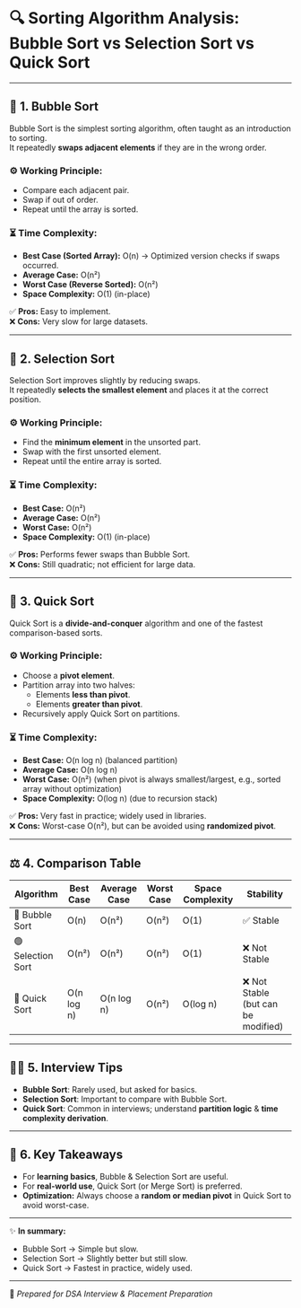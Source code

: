 
# 🔍 Sorting Algorithm Analysis: Bubble Sort vs Selection Sort vs Quick Sort



---

## 📌 1. Bubble Sort
Bubble Sort is the simplest sorting algorithm, often taught as an introduction to sorting.  
It repeatedly **swaps adjacent elements** if they are in the wrong order.

### ⚙️ Working Principle:
- Compare each adjacent pair.
- Swap if out of order.
- Repeat until the array is sorted.

### ⏳ Time Complexity:
- **Best Case (Sorted Array):** O(n) → Optimized version checks if swaps occurred.  
- **Average Case:** O(n²)  
- **Worst Case (Reverse Sorted):** O(n²)  
- **Space Complexity:** O(1) (in-place)  

✅ **Pros:** Easy to implement.  
❌ **Cons:** Very slow for large datasets.

---

## 📌 2. Selection Sort
Selection Sort improves slightly by reducing swaps.  
It repeatedly **selects the smallest element** and places it at the correct position.

### ⚙️ Working Principle:
- Find the **minimum element** in the unsorted part.  
- Swap with the first unsorted element.  
- Repeat until the entire array is sorted.

### ⏳ Time Complexity:
- **Best Case:** O(n²)  
- **Average Case:** O(n²)  
- **Worst Case:** O(n²)  
- **Space Complexity:** O(1) (in-place)  

✅ **Pros:** Performs fewer swaps than Bubble Sort.  
❌ **Cons:** Still quadratic; not efficient for large data.

---

## 📌 3. Quick Sort
Quick Sort is a **divide-and-conquer** algorithm and one of the fastest comparison-based sorts.

### ⚙️ Working Principle:
- Choose a **pivot element**.  
- Partition array into two halves:  
  - Elements **less than pivot**.  
  - Elements **greater than pivot**.  
- Recursively apply Quick Sort on partitions.

### ⏳ Time Complexity:
- **Best Case:** O(n log n) (balanced partition)  
- **Average Case:** O(n log n)  
- **Worst Case:** O(n²) (when pivot is always smallest/largest, e.g., sorted array without optimization)  
- **Space Complexity:** O(log n) (due to recursion stack)  

✅ **Pros:** Very fast in practice; widely used in libraries.  
❌ **Cons:** Worst-case O(n²), but can be avoided using **randomized pivot**.

---

## ⚖️ 4. Comparison Table

| Algorithm      | Best Case | Average Case | Worst Case | Space Complexity | Stability |
|----------------|-----------|--------------|-------------|------------------|-----------|
| 🔵 Bubble Sort | O(n)      | O(n²)        | O(n²)       | O(1)             | ✅ Stable |
| 🟢 Selection Sort | O(n²)  | O(n²)        | O(n²)       | O(1)             | ❌ Not Stable |
| 🔴 Quick Sort  | O(n log n)| O(n log n)   | O(n²)       | O(log n)         | ❌ Not Stable (but can be modified) |

---

## 🧑‍💻 5. Interview Tips
- **Bubble Sort**: Rarely used, but asked for basics.  
- **Selection Sort**: Important to compare with Bubble Sort.  
- **Quick Sort**: Common in interviews; understand **partition logic** & **time complexity derivation**.

---

## 🎯 6. Key Takeaways
- For **learning basics**, Bubble & Selection Sort are useful.  
- For **real-world use**, Quick Sort (or Merge Sort) is preferred.  
- **Optimization:** Always choose a **random or median pivot** in Quick Sort to avoid worst-case.

---

✨ **In summary:**  
- Bubble Sort → Simple but slow.  
- Selection Sort → Slightly better but still slow.  
- Quick Sort → Fastest in practice, widely used.

---

📌 *Prepared for DSA Interview & Placement Preparation*
